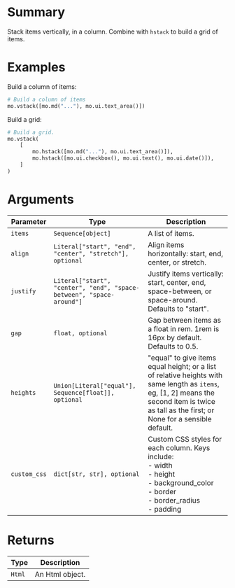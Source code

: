 # Summary
Stack items vertically, in a column.
Combine with `hstack` to build a grid of items.

# Examples
Build a column of items:
```python
# Build a column of items
mo.vstack([mo.md("..."), mo.ui.text_area()])
```
Build a grid:
```python
# Build a grid.
mo.vstack(
    [
        mo.hstack([mo.md("..."), mo.ui.text_area()]),
        mo.hstack([mo.ui.checkbox(), mo.ui.text(), mo.ui.date()]),
    ]
)
```


# Arguments
| Parameter | Type | Description |
|-----------|------|-------------|
| `items` | `Sequence[object]` | A list of items. |
| `align` | `Literal["start", "end", "center", "stretch"], optional` | Align items horizontally: start, end, center, or stretch. |
| `justify` | `Literal["start", "center", "end", "space-between", "space-around"]` | Justify items vertically: start, center, end, space-between, or space-around. Defaults to "start". |
| `gap` | `float, optional` | Gap between items as a float in rem. 1rem is 16px by default. Defaults to 0.5. |
| `heights` | `Union[Literal["equal"], Sequence[float]], optional` | "equal" to give items equal height; or a list of relative heights with same length as `items`, eg, [1, 2] means the second item is twice as tall as the first; or None for a sensible default. |
| `custom_css` | `dict[str, str], optional` | Custom CSS styles for each column. Keys include:<br>- width<br>- height<br>- background_color<br>- border<br>- border_radius<br>- padding |

# Returns
| Type | Description |
|------|-------------|
| `Html` | An Html object. |